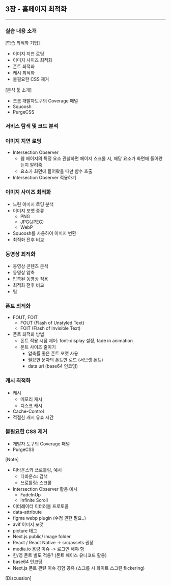 ## 3장 - 홈페이지 최적화

---

### 실습 내용 소개

[학습 최적화 기법]

- 이미지 지연 로딩
- 이미지 사이즈 최적화
- 폰트 최적화
- 캐시 최적화
- 불필요한 CSS 제거

[분석 툴 소개]

- 크롬 개발자도구의 Coverage 패널
- Squoosh
- PurgeCSS

### 서비스 탐색 및 코드 분석

### 이미지 지연 로딩

- Intersection Observer
  - 웹 페이지의 특정 요소 관찰하면 페이지 스크롤 시, 해당 요소가 화면에 들어왔는지 알려줌
  - 요소가 화면에 들어왔을 때만 함수 호출
- Intersection Observer 적용하기

### 이미지 사이즈 최적화

- 느린 이미지 로딩 분석
- 이미지 포맷 종류
  - PNG
  - JPG(JPEG)
  - WebP
- Squoosh를 사용하여 이미지 변환
- 최적화 전후 비교

### 동영상 최적화

- 동영상 콘텐츠 분석
- 동영상 압축
- 압축된 동영상 적용
- 최적화 전후 비교
- 팁

### 폰트 최적화

- FOUT, FOIT
  - FOUT (Flash of Unstyled Text)
  - FOIT (Flash of Invisible Text)
- 폰트 최적화 방법
  - 폰트 적용 시점 제어: font-display 설정, fade in animation
  - 폰트 사이즈 줄이기
    - 압축률 좋은 폰트 포맷 사용
    - 필요한 문자의 폰트만 로드 (서브셋 폰트)
    - data uri (base64 인코딩)

### 캐시 최적화

- 캐시
  - 메모리 캐시
  - 디스크 캐시
- Cache-Control
- 적절한 캐시 유효 시간

### 불필요한 CSS 제거

- 개발자 도구의 Coverage 패널
- PurgeCSS

[Note]

- 디바운스와 쓰로틀링, 예시
  - 디바운스: 검색
  - 쓰로틀링: 스크롤
- Intersection Observer 활용 예시
  - FadeInUp
  - Infinite Scroll
- 이터레이터 이터러블 프로토콜
- data-attribute
- figma webp plugin (수정 권한 필요..)
- avif 이미지 포맷
- picture 태그
- Next.js public/ image folder
- React / React Native -> src/assets 권장
- media.io 용량 이슈 -> 로그인 해야 함
- 한/영 폰트 별도 적용? (폰트 페이스 유니코드 활용)
- base64 인코딩
- Next.js 폰트 관련 이슈 경험 공유 (스크롤 시 화이트 스크린 flickering)

[Discussion]
